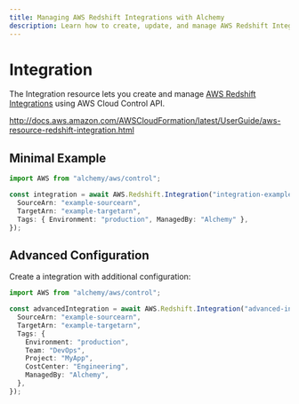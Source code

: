 ```yaml
---
title: Managing AWS Redshift Integrations with Alchemy
description: Learn how to create, update, and manage AWS Redshift Integrations using Alchemy Cloud Control.
---
```


# Integration

The Integration resource lets you create and manage [AWS Redshift Integrations](https://docs.aws.amazon.com/redshift/latest/userguide/) using AWS Cloud Control API.

http://docs.aws.amazon.com/AWSCloudFormation/latest/UserGuide/aws-resource-redshift-integration.html

## Minimal Example

```ts
import AWS from "alchemy/aws/control";

const integration = await AWS.Redshift.Integration("integration-example", {
  SourceArn: "example-sourcearn",
  TargetArn: "example-targetarn",
  Tags: { Environment: "production", ManagedBy: "Alchemy" },
});
```

## Advanced Configuration

Create a integration with additional configuration:

```ts
import AWS from "alchemy/aws/control";

const advancedIntegration = await AWS.Redshift.Integration("advanced-integration", {
  SourceArn: "example-sourcearn",
  TargetArn: "example-targetarn",
  Tags: {
    Environment: "production",
    Team: "DevOps",
    Project: "MyApp",
    CostCenter: "Engineering",
    ManagedBy: "Alchemy",
  },
});
```

